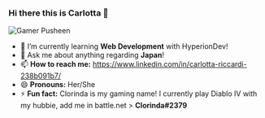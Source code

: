 ### Hi there this is Carlotta 👋

![Gamer Pusheen](https://i.ibb.co/2M1gGfJ/pusheen.jpg)

- 🌱 I’m currently learning **Web Development** with HyperionDev!
- 💬 Ask me about anything regarding **Japan**!
- 📫 **How to reach me:** https://www.linkedin.com/in/carlotta-riccardi-238b091b7/
- 😄 **Pronouns:** Her/She
- ⚡ **Fun fact:** Clorinda is my gaming name! I currently play Diablo IV with my hubbie, add me in battle.net > **Clorinda#2379**
